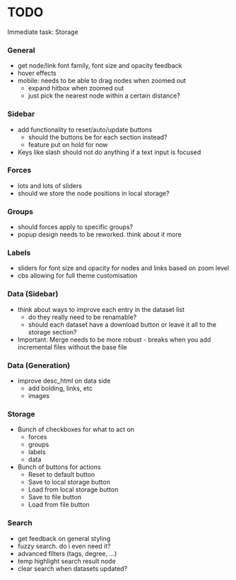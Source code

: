 # TODO
Immediate task: Storage

### General
- get node/link font family, font size and opacity feedback
- hover effects
- mobile: needs to be able to drag nodes when zoomed out
  - expand hitbox when zoomed out
  - just pick the nearest node within a certain distance?

### Sidebar
- add functionality to reset/auto/update buttons
  - should the buttons be for each section instead?
  - feature put on hold for now
- Keys like slash should not do anything if a text input is focused

### Forces
- lots and lots of sliders
- should we store the node positions in local storage?

### Groups
- should forces apply to specific groups?
- popup design needs to be reworked. think about it more

### Labels
- sliders for font size and opacity for nodes and links based on zoom level
- cbs allowing for full theme customisation

### Data (Sidebar)
- think about ways to improve each entry in the dataset list
  - do they really need to be renamable?
  - should each dataset have a download button or leave it all to the storage section?
- Important: Merge needs to be more robust - breaks when you add incremental files without the base file

### Data (Generation)
- improve desc_html on data side
    - add bolding, links, etc
    - images

### Storage
- Bunch of checkboxes for what to act on
  - forces
  - groups
  - labels
  - data
- Bunch of buttons for actions
  - Reset to default button
  - Save to local storage button
  - Load from local storage button
  - Save to file button
  - Load from file button

### Search
- get feedback on general styling
- fuzzy search. do i even need it?
- advanced filters (tags, degree, ...)
- temp highlight search result node
- clear search when datasets updated?
